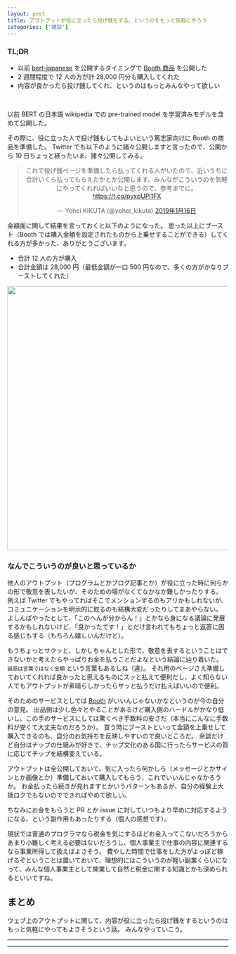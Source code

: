 ```yaml
---
layout: post
title: アウトプットが役に立ったら投げ銭をする、というのをもっと気軽にやろう
categories: ['雑談']
---
```


### TL;DR
- 以前 [bert-japanese](https://github.com/yoheikikuta/bert-japanese) を公開するタイミングで [Booth 商品](https://yohei-kikuta.booth.pm/items/1174843) を公開した
- 2 週間程度で 12 人の方が計 28,000 円分も購入してくれた
- 内容が良かったら投げ銭してくれ、というのはもっとみんなやって欲しい
<br>

<script type="text/javascript" src="https://cdn.mathjax.org/mathjax/latest/MathJax.js?config=TeX-AMS-MML_HTMLorMML"></script>

以前 BERT の日本語 wikipedia での pre-trained model を学習済みモデルを含めて公開した。

その際に、役に立った人で投げ銭もしてもよいという篤志家向けに Booth の商品を準備した。
Twitter でも以下のように諸々公開しますと言ったので、公開から 10 日ちょっと経ったいま、諸々公開してみる。

<div align="center">
<blockquote class="twitter-tweet" data-lang="ja"><p lang="ja" dir="ltr">これで投げ銭ページを準備したら払ってくれる人がいたので、近いうちに合計いくら払ってもらえたかとか公開します。みんながこういうのを気軽にやってくれればいいなと思うので、参考までに。<a href="https://t.co/pyxpUPl1FX">https://t.co/pyxpUPl1FX</a></p>&mdash; Yohei KIKUTA (@yohei_kikuta) <a href="https://twitter.com/yohei_kikuta/status/1085541429991006213?ref_src=twsrc%5Etfw">2019年1月16日</a></blockquote>
<script async src="https://platform.twitter.com/widgets.js" charset="utf-8"></script>
</div>

金額面に関して結果を言っておくと以下のようになった。
思った以上にブースト（Booth では購入金額を設定されたものから上乗せすることができる）してくれる方が多かった、ありがとうございます。
- 合計 12 人の方が購入
- 合計金額は 28,000 円（最低金額が一口 500 円なので、多くの方がかなりブーストしてくれた）

<div align="center">
<img src="https://i.imgur.com/KInWWGC.png" width="600">
</div>

### なんでこういうのが良いと思っているか
他人のアウトプット（プログラムとかブログ記事とか）が役に立った時に何らかの形で敬意を表したいが、そのための場がなくてなかなか難しかったりする。
例えば Twitter でもやってればそこでメンションするのもアリかもしれないが、コミュニケーションを明示的に取るのも結構大変だったりしてまあやらない。
よしんばやったとして、「このへんが分からん！」とかなら身になる議論に発展するかもしれないけど、「良かったです！」とだけ言われてもちょっと返答に困る感じもする（もちろん嬉しいんだけど）。

もうちょっとサクッと、しかしちゃんとした形で、敬意を表するということはできないかと考えたらやっぱりお金を払うことだよなという結論に辿り着いた。
`誠意は言葉ではなく金額` という言葉もあるしね（違）。
それ用のページさえ準備しておいてくれれば良かったと思えるものにスッと払えて便利だし、よく知らない人でもアウトプットが素晴らしかったらサッと払うだけ払えばいいので便利。

そのためのサービスとしては [Booth](https://booth.pm/ja) がいいんじゃないかなというのが今の自分の意見。
出品側は少し色々とやることがあるけど購入側のハードルがかなり低いし、この手のサービスにしては驚くべき手数料の安さだ（本当にこんなに手数料が安くて大丈夫なのだろうか）。
買う時にブーストといって金額を上乗せして購入できるのも、自分のお気持ちを反映しやすいので良いところだ。
余談だけど自分はチップの仕組みが好きで、チップ文化のある国に行ったらサービスの質に応じてチップを結構変えている。

アウトプットは全公開しておいて、気に入ったら何かしら（メッセージとかサインとか画像とか）準備しておいて購入してもらう、これでいいんじゃなかろうか。
お金払ったら続きが見れますとかいうパターンもあるが、自分の経験上大抵ロクでもないのでできればやめて欲しい。

ちなみにお金をもらうと PR とか issue に対していつもより早めに対応するようになる、という副作用もあったりする（個人の感想です）。

現状では普通のプログラマなら税金を気にするほどお金入ってこないだろうからあまり小難しく考える必要はないだろうし、個人事業主で仕事の内容に関連するなら事業所得して扱えばよさそう。
費やした時間で仕事をした方がよっぽど稼げるぞということは置いておいて、理想的にはこういうのが軽い副業くらいになって、みんな個人事業主として開業して自然と税金に関する知識とかも深められるといいですね。


## まとめ
ウェブ上のアウトプットに関して、内容が役に立ったら投げ銭をするというのはもっと気軽にやってもよさそうという話。
みんなやっていこう。

---
---
<br>
